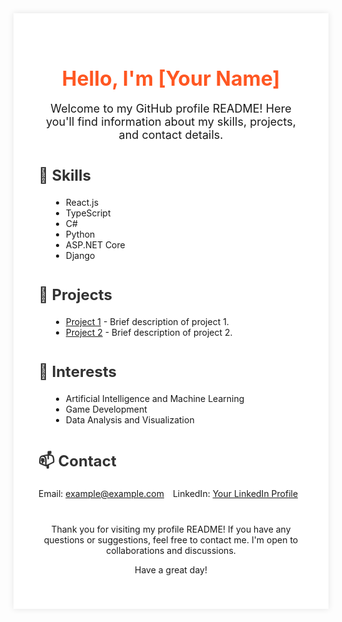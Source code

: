 
<style>  
    .container {
        max-width: 800px;
        margin: 0 auto;
        padding: 40px;
        background-color: #fff;
        box-shadow: 0 0 10px rgba(0, 0, 0, 0.1);
    }
    
    .header {
        text-align: center;
        margin-bottom: 40px;
    }
    
    .header h1 {
        color: #ff5722;
        font-size: 32px;
        margin-bottom: 10px;
    }
    
    .header p {
        font-size: 18px;
    }
    
    .section {
        margin-bottom: 40px;
    }
    
    .section h2 {
        color: #333;
        font-size: 24px;
        margin-bottom: 20px;
    }
    
    .skills-list,
    .projects-list,
    .interests-list,
    .contacts-list {
        list-style-type: disc;
        margin-left: 20px;
    }
    
    .contacts-list {
        list-style-type: none;
        margin: 0;
        padding: 0;
    }
    
    .contacts-list li {
        display: inline;
        margin-right: 10px;
    }
    
    .contacts-list li:last-child {
        margin-right: 0;
    }
    
    .footer {
        text-align: center;
        margin-top: 40px;
    }
</style>

<div class="container">
<div class="header">
    <h1>Hello, I'm [Your Name]</h1>
    <p>Welcome to my GitHub profile README! Here you'll find information about my skills, projects, and contact details.</p>
</div>

<div class="section">
    <h2 styles={{color: "red"}}>🔧 Skills</h2>
    <ul class="skills-list">
    <li>React.js</li>
    <li>TypeScript</li>
    <li>C#</li>
    <li>Python</li>
    <li>ASP.NET Core</li>
    <li>Django</li>
    </ul>
</div>

<div class="section">
    <h2>💼 Projects</h2>
    <ul class="projects-list">
    <li><a href="project-link">Project 1</a> - Brief description of project 1.</li>
    <li><a href="project-link">Project 2</a> - Brief description of project 2.</li>
    </ul>
</div>

<div class="section">
    <h2>🌱 Interests</h2>
    <ul class="interests-list">
    <li>Artificial Intelligence and Machine Learning</li>
    <li>Game Development</li>
    <li>Data Analysis and Visualization</li>
    </ul>
</div>

<div class="section">
    <h2>📫 Contact</h2>
    <ul class="contacts-list">
    <li>Email: <a href="mailto:example@example.com">example@example.com</a></li>
    <li>LinkedIn: <a href="linkedin-link">Your LinkedIn Profile</a></li>
    </ul>
</div>

<div class="footer">
    <p>Thank you for visiting my profile README! If you have any questions or suggestions, feel free to contact me. I'm open to collaborations and discussions.</p>
    <p>Have a great day!</p>
</div>
</div>
